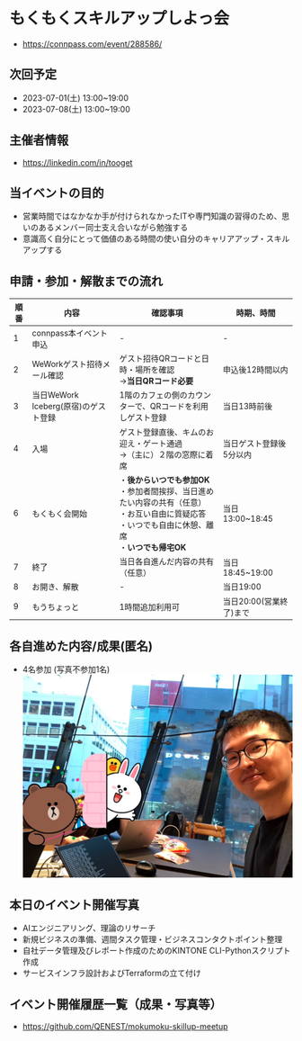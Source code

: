 # もくもくスキルアップしよっ会
 - https://connpass.com/event/288586/

## 次回予定
 - 2023-07-01(土) 13:00~19:00
 - 2023-07-08(土) 13:00~19:00

## 主催者情報
 - https://linkedin.com/in/tooget

## 当イベントの目的
 - 営業時間ではなかなか手が付けられなかったITや専門知識の習得のため、思いのあるメンバー同士支え合いながら勉強する
 - 意識高く自分にとって価値のある時間の使い自分のキャリアアップ・スキルアップする

## 申請・参加・解散までの流れ
| 順番 | 内容 | 確認事項 | 時期、時間 |
| -- | -- | -- | -- |
| 1 | connpass本イベント申込 | - | - |
| 2 | WeWorkゲスト招待メール確認 | ゲスト招待QRコードと日時・場所を確認<br/>→**当日QRコード必要** | 申込後12時間以内 |
| 3 | 当日WeWork Iceberg(原宿)のゲスト登録 | 1階のカフェの側のカウンターで、QRコードを利用しゲスト登録 | 当日13時前後 |
| 4 | 入場 | ゲスト登録直後、キムのお迎え・ゲート通過<br/>→（主に）２階の窓際に着席 | 当日ゲスト登録後5分以内 |
| 6 | もくもく会開始 |・**後からいつでも参加OK**<br/>・参加者間挨拶、当日進めたい内容の共有（任意）<br/>・お互い自由に質疑応答<br/>・いつでも自由に休憩、離席<br/>・**いつでも帰宅OK**| 当日13:00~18:45 |
| 7 | 終了 | 当日各自進んだ内容の共有（任意） | 当日18:45~19:00 |
| 8 | お開き、解散 | - | 当日19:00 |
| 9 | もうちょっと | 1時間追加利用可 | 当日20:00(営業終了)まで |

## 各自進めた内容/成果(匿名)
 - 4名参加 (写真不参加1名)
![写真・同意済み](https://raw.githubusercontent.com/QENEST/mokumoku-skillup-meetup/main/photo/【第20回・WeWork原宿】もくもくスキルアップしよっ会_20230701.jpg)

## 本日のイベント開催写真
 - AIエンジニアリング、理論のリサーチ
 - 新規ビジネスの準備、週間タスク管理・ビジネスコンタクトポイント整理
 - 自社データ管理及びレポート作成のためのKINTONE CLI-Pythonスクリプト作成
 - サービスインフラ設計およびTerraformの立て付け

## イベント開催履歴一覧（成果・写真等）
 - https://github.com/QENEST/mokumoku-skillup-meetup

